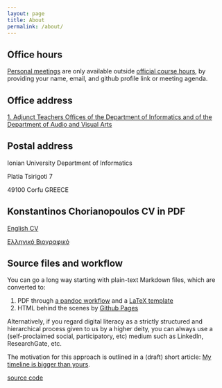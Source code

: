 ```yaml
---
layout: page
title: About
permalink: /about/
---
```


## Office hours
[Personal meetings](https://calendly.com/choko/progress) are only available outside [official course hours](https://di.ionio.gr/gr/students/schedule/), by providing your name, email, and github profile link or meeting agenda.

## Office address
[1. Adjunct Teachers Offices of the Department of Informatics and of the      Department of Audio and Visual Arts](http://www.ionio.gr/central/en/map)

## Postal address
Ionian University
Department of Informatics

Platia Tsirigoti 7

49100 Corfu
GREECE

## Konstantinos Chorianopoulos CV in PDF
[English CV](/en/resume.pdf)

[Ελληνικό Βιογραφικό](/gr/resume.pdf)

## Source files and workflow
You can go a long way starting with plain-text Markdown files, which are converted to:

1. PDF through [a pandoc workflow](https://github.com/mrzool/cv-boilerplate) and a [LaTeX template](https://github.com/dartar/cvtex) 
2. HTML behind the scenes by [Github Pages](https://pages.github.com)

Alternatively, if you regard digital literacy as a strictly structured and hierarchical process given to us by a higher deity, you can always use a (self-proclaimed social, participatory, etc) medium such as LinkedIn, ResearchGate, etc.

The motivation for this approach is outlined in a (draft) short article: [My timeline is bigger than yours](https://scholar.epidro.me/chorianopoulos_2020).

[source code](https://github.com/epidrome/vita)
